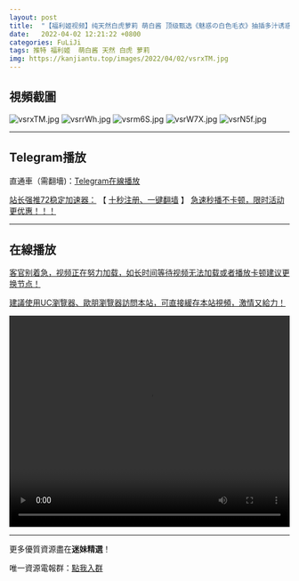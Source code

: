 ```yaml
---
layout: post
title:  "【福利姬视频】纯天然白虎萝莉 萌白酱 顶级甄选《魅惑の白色毛衣》抽插多汁诱惑呻吟"
date:   2022-04-02 12:21:22 +0800
categories: FuLiJi
tags: 推特 福利姬  萌白酱 天然 白虎 萝莉
img: https://kanjiantu.top/images/2022/04/02/vsrxTM.jpg
---
```



## 視頻截圖

![vsrxTM.jpg](https://kanjiantu.top/images/2022/04/02/vsrxTM.jpg)
![vsrrWh.jpg](https://kanjiantu.top/images/2022/04/02/vsrrWh.jpg)
![vsrm6S.jpg](https://kanjiantu.top/images/2022/04/02/vsrm6S.jpg)
![vsrW7X.jpg](https://kanjiantu.top/images/2022/04/02/vsrW7X.jpg)
![vsrN5f.jpg](https://kanjiantu.top/images/2022/04/02/vsrN5f.jpg)

* * *
## Telegram播放

直通車（需翻墻)：[Telegram在線播放](https://t.me/mimeijingxuan/434)

<u>站长强推72稳定加速器：</u> 【 [十秒注册、一键翻墙](https://www.mimei.blog/skip/vpn.html) 】
<u>  急速秒播不卡顿，限时活动更优惠！！！</u>
* * *
## 在線播放
<u>客官别着急，视频正在努力加载，如长时间等待视频无法加载或者播放卡顿建议更换节点！</u>

<u>建議使用UC瀏覽器、歐朋瀏覽器訪問本站，可直接緩存本站視頻，激情又給力！</u>
<center><video src="https://cdn.publer.io/uploads/videos/62481ae6db279732fb55c6f6/a8d7f59e16b1877535fd2809af3ffaec.mp4" width="100%" height="380px" controls="controls"></video></center>

* * *
更多優質資源盡在**迷妹精選**！

唯一資源電報群：[點我入群](https://t.me/mimeijingxuan)


